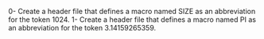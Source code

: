 0-	Create a header file that defines a macro named SIZE as an abbreviation for the token 1024.
1-	Create a header file that defines a macro named PI as an abbreviation for the token 3.14159265359.
